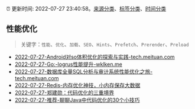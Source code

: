 :alarm_clock: 更新时间: 2022-07-27 23:40:58。[来源分类](../README.md)、[标签分类](../TAGS.md)、[时间分类](../TIMELINE.md)

## 性能优化


> 关键字：`性能`、`优化`、`加载`、`SEO`、`Hints`、`Prefetch`、`Prerender`、`Preload`



- [2022-07-27-Android对so体积优化的探索与实践-tech.meituan.com](https://blogread.cn/news/go.php?idItem=15245&url=https%3A%2F%2Ftech.meituan.com%2F2022%2F06%2F02%2Fmeituans-technical-exploration-and-practice-of-android-so-volume-optimization.html%3Fcomefrom%3Dhttps%253A%252F%252Fblogread.cn%252Fnews%252F) 
- [2022-07-27-Go:-logrus性能提升-wklken.me](https://blogread.cn/news/go.php?idItem=15244&url=https%3A%2F%2Fwklken.me%2Fposts%2F2021%2F02%2F09%2Fgolang-high-performance-logrus.html%3Fcomefrom%3Dhttps%253A%252F%252Fblogread.cn%252Fnews%252F) 
- [2022-07-27-数据库全量SQL分析与审计系统性能优化之旅-tech.meituan.com](https://blogread.cn/news/go.php?idItem=15232&url=https%3A%2F%2Ftech.meituan.com%2F2022%2F06%2F09%2Fthe-route-of-database-get-audit-sql-optimize.html%3Fcomefrom%3Dhttps%253A%252F%252Fblogread.cn%252Fnews%252F) 
- [2022-07-27-Redis-内存优化神技，小内存保存大数据](https://toutiao.io/k/u7j6uun) 
- [2022-07-27-郑建勋：代码优化的三重境界](https://toutiao.io/k/6eobfqp) 
- [2022-07-27-推荐-聊聊Java中代码优化的30个小技巧](https://toutiao.io/k/jv8g1r6) 